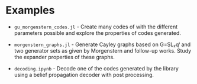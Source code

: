 # Examples

- `gu_morgenstern_codes.jl` - Create many codes of with the different parameters possible and explore the properties of codes generated.

- `morgenstern_graphs.jl` - Generate Cayley graphs based on G=SL₂qⁱ and two generator sets as given by Morgenstern and follow-up works. Study the expander properties of these graphs.

- `decoding.ipynb` - Decode one of the codes generated by the library using a belief propagation decoder with post processing.